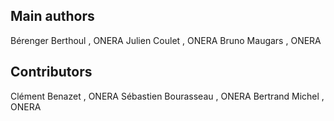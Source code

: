 Main authors
------------

Bérenger Berthoul <Berenger dot Berthoul at onera dot fr>, ONERA
Julien Coulet <Julien dot Coulet at onera dot fr>, ONERA
Bruno Maugars <Bruno dot Maugars at onera dot fr>, ONERA


Contributors
-----------
Clément Benazet <Clement dot Benazet at onera dot fr>, ONERA
Sébastien Bourasseau <Sebastien dot Bourasseau at onera dot fr>, ONERA
Bertrand Michel <Bertrand dot Michel at onera dot fr>, ONERA
